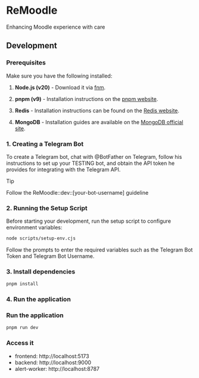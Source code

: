 # ReMoodle

Enhancing Moodle experience with care

## Development

### Prerequisites

Make sure you have the following installed:

1. **Node.js (v20)** - Download it via [fnm](https://github.com/Schniz/fnm).

2. **pnpm (v9)** - Installation instructions on the [pnpm website](https://pnpm.io/installation).

3. **Redis** - Installation instructions can be found on the [Redis website](https://redis.io/download).

4. **MongoDB** - Installation guides are available on the [MongoDB official site](https://www.mongodb.com/docs/manual/installation/).

### 1. Creating a Telegram Bot

To create a Telegram bot, chat with @BotFather on Telegram, follow his instructions to set up your TESTING bot, and obtain the API token he provides for integrating with the Telegram API.

> [!TIP]
> Follow the ReMoodle::dev::[your-bot-username] guideline

### 2. Running the Setup Script

Before starting your development, run the setup script to configure environment variables:

```bash
node scripts/setup-env.cjs
```

Follow the prompts to enter the required variables such as the Telegram Bot Token and Telegram Bot Username.

### 3. Install dependencies

```bash
pnpm install
```

### 4. Run the application

### Run the application

```bash
pnpm run dev
```

### Access it

- frontend: http://localhost:5173
- backend: http://localhost:9000
- alert-worker: http://localhost:8787
